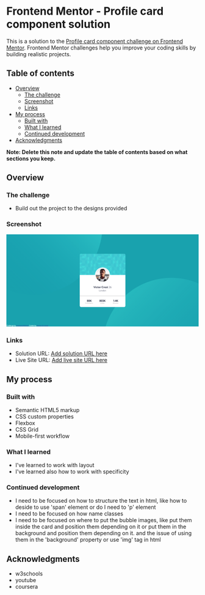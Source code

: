 # Frontend Mentor - Profile card component solution

This is a solution to the [Profile card component challenge on Frontend Mentor](https://www.frontendmentor.io/challenges/profile-card-component-cfArpWshJ). Frontend Mentor challenges help you improve your coding skills by building realistic projects. 

## Table of contents

- [Overview](#overview)
  - [The challenge](#the-challenge)
  - [Screenshot](#screenshot)
  - [Links](#links)
- [My process](#my-process)
  - [Built with](#built-with)
  - [What I learned](#what-i-learned)
  - [Continued development](#continued-development)
- [Acknowledgments](#acknowledgments)

**Note: Delete this note and update the table of contents based on what sections you keep.**

## Overview

### The challenge

- Build out the project to the designs provided

### Screenshot

![](./screenshot.png)

### Links

- Solution URL: [Add solution URL here](https://your-solution-url.com)
- Live Site URL: [Add live site URL here](https://yamanx8.github.io/profile-card-component-main/index.html)

## My process

### Built with

- Semantic HTML5 markup
- CSS custom properties
- Flexbox
- CSS Grid
- Mobile-first workflow

### What I learned

- I've learned to work with layout
- I've learned also how to work with specificity

### Continued development

- I need to be focused on how to structure the text in html, like how to deside to use 'span' element or do I need to 'p' element
- I need to be focused on how name classes
- I need to be focused on where to put the bubble images, like put them inside the card and position them depending on it or put them in the background and position them depending on it. and the issue of using them in the 'background' property or use 'img' tag in html 

## Acknowledgments

- w3schools
- youtube
- coursera
